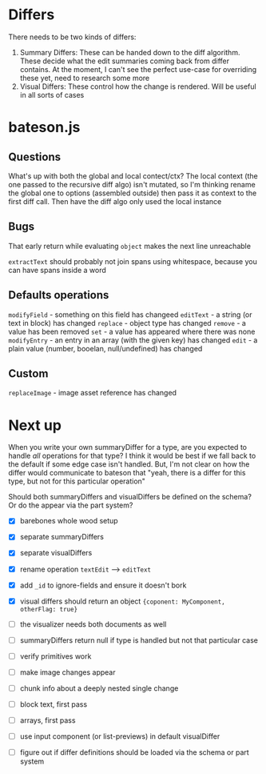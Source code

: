 # Differs

There needs to be two kinds of differs:
1. Summary Differs: These can be handed down to the diff algorithm. These decide what the edit summaries coming back from differ contains. At the moment, I can't see the perfect use-case for overriding these yet, need to research some more
2. Visual Differs: These control how the change is rendered. Will be useful in all sorts of cases

# bateson.js

## Questions

What's up with both the global and local contect/ctx? The local context (the one passed to the recursive diff algo) isn't mutated, so I'm thinking rename the global one to options (assembled outside) then pass it as context to the first diff call. Then have the diff algo only used the local instance

## Bugs

That early return while evaluating `object` makes the next line unreachable

`extractText` should probably not join spans using whitespace, because you can have spans inside a word


## Defaults operations

`modifyField` - something on this field has changeed
`editText` - a string (or text in block) has changed
`replace` - object type has changed
`remove` - a value has been removed
`set` - a value has appeared where there was none
`modifyEntry` - an entry in an array (with the given key) has changed
`edit` - a plain value (number, booelan, null/undefined) has changed

## Custom
`replaceImage` - image asset reference has changed



# Next up

When you write your own summaryDiffer for a type, are you expected to handle _all_ operations for that type? I think it would be best if we fall back to the default if some edge case isn't handled. But, I'm not clear on how the differ would communicate to bateson that "yeah, there is a differ for this type, but not for this particular operation"

Should both summaryDiffers and visualDiffers be defined on the schema? Or do the appear via the part system?

- [x] barebones whole wood setup
- [x] separate summaryDiffers
- [x] separate visualDiffers
- [x] rename operation `textEdit` --> `editText`
- [x] add `_id` to ignore-fields and ensure it doesn't bork
- [x] visual differs should return an object `{coponent: MyComponent, otherFlag: true}`
- [ ] the visualizer needs both documents as well
- [ ] summaryDiffers return null if type is handled but not that particular case
- [ ] verify primitives work
- [ ] make image changes appear
- [ ] chunk info about a deeply nested single change
- [ ] block text, first pass
- [ ] arrays, first pass
- [ ] use input component (or list-previews) in default visualDiffer
- [ ] figure out if differ definitions should be loaded via the schema or part system





